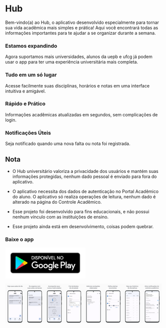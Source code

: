 # Hub

Bem-vindo(a) ao Hub, o aplicativo desenvolvido especialmente para tornar sua vida acadêmica mais simples e prática! Aqui você encontrará todas as informações importantes para te ajudar a se organizar durante a semana.

### Estamos expandindo
Agora suportamos mais universidades, alunos da uepb e ufcg já podem usar o app para ter uma experiência universitária mais completa.

### Tudo em um só lugar
Acesse facilmente suas disciplinas, horários e notas em uma interface intuitiva e amigável.

### Rápido e Prático
Informações acadêmicas atualizadas em segundos, sem complicações de login.

### Notificações Úteis
Seja notificado quando uma nova falta ou nota foi registrada.

## Nota
- O Hub universitário valoriza a privacidade dos usuários e mantém suas informações protegidas, nenhum dado pessoal é enviado para fora do aplicativo.

- O aplicativo necessita dos dados de autenticação no Portal Acadêmico do aluno.
O aplicativo só realiza operações de leitura, nenhum dado é alterado na página do Controle Acadêmico.

- Esse projeto foi desenvolvido para fins educacionais, e não possui nenhum vínculo com as instituições de ensino.

- Esse projeto ainda está em desenvolvimento, coisas podem quebrar.

### Baixe o app

[<img src="media/google-play-badge.png" height="100">](https://play.google.com/store/apps/details?id=com.u362devs.aluno_uepb&pcampaignid=pcampaignidMKT-Other-global-all-co-prtnr-py-PartBadge-Mar2515-1)

![Screenshots](./media/banner.png)

